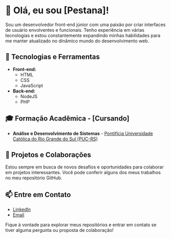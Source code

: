 # 👋 Olá, eu sou [Pestana]!

Sou um desenvolvedor front-end júnior com uma paixão por criar interfaces de usuário envolventes e funcionais. 
Tenho experiência em várias tecnologias e estou constantemente expandindo minhas habilidades para me manter atualizado no dinâmico mundo do desenvolvimento web.

## 🚀 Tecnologias e Ferramentas
- **Front-end:**
  - HTML
  - CSS
  - JavaScript
- **Back-end:**
  - NodeJS
  - PHP
## 🎓 Formação Acadêmica - [Cursando]

- **Análise e Desenvolvimento de Sistemas** - [Pontifícia Universidade Católica do Rio Grande do Sul (PUC-RS)](https://online.pucrs.br/graduacao/analise-desenvolvimento-sistemas-full-stack-mobile)

## 💼 Projetos e Colaborações
Estou sempre em busca de novos desafios e oportunidades para colaborar em projetos interessantes. 
Você pode conferir alguns dos meus trabalhos no meu repositório GitHub.

## 📫 Entre em Contato
- [LinkedIn](https://www.linkedin.com/in/bybrunopestana/)
- [Email](mailto:eu@pestana.ai)

Fique à vontade para explorar meus repositórios e entrar em contato se tiver alguma pergunta ou proposta de colaboração!

